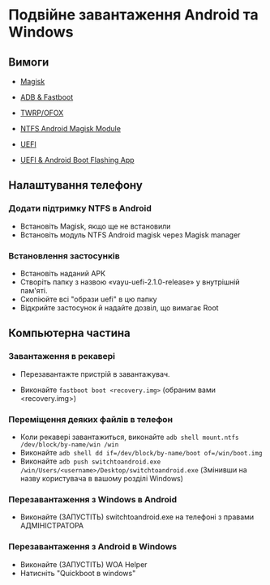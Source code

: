 # Подвійне завантаження Android та Windows

## Вимоги

- [Magisk](https://github.com/topjohnwu/Magisk/releases/latest)

- [ADB & Fastboot](https://developer.android.com/studio/releases/platform-tools)

- [TWRP/OFOX](../../../../releases/Recoveries)

- [NTFS Android Magisk Module](../../../../releases/ntfsdroid)

- [UEFI](https://github.com/woa-vayu/edk2-msm/releases/latest)

- [UEFI & Android Boot Flashing App](../../../../releases/dualboot)

## Налаштування телефону

### Додати підтримку NTFS в Android

- Встановіть Magisk, якщо ще не встановили
- Встановіть модуль NTFS Android magisk через Magisk manager

### Встановлення застосунків

- Встановіть наданий АРК
- Створіть папку з назвою «vayu-uefi-2.1.0-release» у внутрішній пам'яті.
- Скопіюйте всі "образи uefi" в цю папку
- Відкрийте застосунок й надайте дозвіл, що вимагає Root

## Компьютерна частина

### Завантаження в рекавері

- Перезавантажте пристрій в завантажувач.

- Виконайте ```fastboot boot <recovery.img>``` (обраним вами  <recovery.img>)

### Переміщення деяких файлів в телефон

- Коли рекавері завантажиться, виконайте ```adb shell mount.ntfs /dev/block/by-name/win /win```
- Виконайте ```adb shell dd if=/dev/block/by-name/boot of=/win/boot.img```
- Виконайте ```adb push switchtoandroid.exe /win/Users/<username>/Desktop/switchtoandroid.exe``` (Змінивши <username> на назву користувача в вашому розділі Windows)
  
### Перезавантаження з Windows в Android
  
  - Виконайте (ЗАПУСТІТЬ) switchtoandroid.exe на телефоні з правами АДМІНІСТРАТОРА

### Перезавантаження з Android в Windows 
  
  - Виконайте (ЗАПУСТІТЬ) WOA Helper
  - Натисніть "Quickboot в windows"